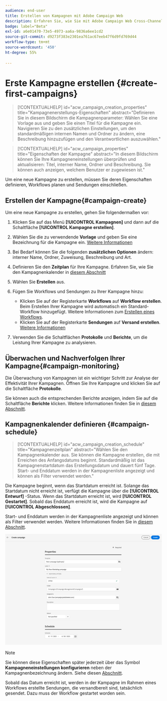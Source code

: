 ```yaml
---
audience: end-user
title: Erstellen von Kampagnen mit Adobe Campaign Web
description: Erfahren Sie, wie Sie mit Adobe Campaign Web Cross-Channel-Kampagnen erstellen
badge: label="Beta"
exl-id: a6e01470-73e5-4973-aa6a-9836a6ee1cd2
source-git-commit: d9273f383e2301ea761ac67eeb47f6d9fd769d44
workflow-type: tm+mt
source-wordcount: '450'
ht-degree: 55%

---
```



# Erste Kampagne erstellen {#create-first-campaigns}

>[!CONTEXTUALHELP]
>id="acw_campaign_creation_properties"
>title="Kampagnenerstellungs-Eigenschaften"
>abstract="Definieren Sie in diesem Bildschirm die Kampagnenparameter: Wählen Sie eine Vorlage aus und geben Sie einen Titel für die Kampagne ein. Navigieren Sie zu den zusätzlichen Einstellungen, um den standardmäßigen internen Namen und Ordner zu ändern, eine Beschreibung hinzuzufügen und den Verantwortlichen auszuwählen."

>[!CONTEXTUALHELP]
>id="acw_campaign_properties"
>title="Eigenschaften der Kampagne"
>abstract="In diesem Bildschirm können Sie Ihre Kampagneneinstellungen überprüfen und aktualisieren: Titel, interner Name, Ordner und Beschreibung. Sie können auch anzeigen, welchem Benutzer er zugewiesen ist."

Um eine neue Kampagne zu erstellen, müssen Sie deren Eigenschaften definieren, Workflows planen und Sendungen einschließen.

## Erstellen der Kampagne{#campaign-create}

Um eine neue Kampagne zu erstellen, gehen Sie folgendermaßen vor:

1. Klicken Sie auf das Menü **[!UICONTROL Kampagnen]** und dann auf die Schaltfläche **[!UICONTROL Kampagne erstellen]**.
1. Wählen Sie die zu verwendende **Vorlage** und geben Sie eine Bezeichnung für die Kampagne ein. [Weitere Informationen](manage-campaign-templates.md)
1. Bei Bedarf können Sie die folgenden **zusätzlichen Optionen** ändern: interner Name, Ordner, Zuweisung, Beschreibung und Art.
1. Definieren Sie den **Zeitplan** für Ihre Kampagne. Erfahren Sie, wie Sie den Kampagnenkalender in [diesem Abschnitt](#campaign-schedule)
1. Wählen Sie **Erstellen** aus.
1. Fügen Sie Workflows und Sendungen zu Ihrer Kampagne hinzu:

   * Klicken Sie auf der Registerkarte **Workflows** auf **Workflow erstellen**. Beim Erstellen Ihrer Kampagne wird automatisch ein Standard-Workflow hinzugefügt. Weitere Informationen zum [Erstellen eines Workflows](../workflows/create-workflow.md).
   * Klicken Sie auf der Registerkarte **Sendungen** auf **Versand erstellen**. [Weitere Informationen](../msg/gs-messages.md)

1. Verwenden Sie die Schaltflächen **Protokolle** und **Berichte**, um die Leistung Ihrer Kampagne zu analysieren.

## Überwachen und Nachverfolgen Ihrer Kampagne{#campaign-monitoring}

Die Überwachung von Kampagnen ist ein wichtiger Schritt zur Analyse der Effektivität Ihrer Kampagnen. Öffnen Sie Ihre Kampagne und klicken Sie auf die Schaltfläche **Protokolle**.

Sie können auch die entsprechenden Berichte anzeigen, indem Sie auf die Schaltfläche **Berichte** klicken. Weitere Informationen finden Sie in [diesem Abschnitt](../reporting/campaign-reports.md).


## Kampagnenkalender definieren {#campaign-schedule}


>[!CONTEXTUALHELP]
>id="acw_campaign_creation_schedule"
>title="Kampagnenzeitplan"
>abstract="Wählen Sie den Kampagnenkalender aus. Sie können die Kampagne erstellen, die mit Erreichen des Anfangsdatums beginnt. Standardmäßig ist das Kampagnenstartdatum das Erstellungsdatum und dauert fünf Tage. Start- und Enddatum werden in der Kampagnenliste angezeigt und können als Filter verwendet werden."


Die Kampagne beginnt, wenn das Startdatum erreicht ist. Solange das Startdatum nicht erreicht ist, verfügt die Kampagne über die **[!UICONTROL Entwurf]** -Status. Wenn das Startdatum erreicht ist, wird **[!UICONTROL Gestartet]**. Sobald das Enddatum erreicht ist, wird die Kampagne auf **[!UICONTROL Abgeschlossen]**.

Start- und Enddatum werden in der Kampagnenliste angezeigt und können als Filter verwendet werden. Weitere Informationen finden Sie in [diesem Abschnitt](manage-campaigns.md#access-campaigns).

![Definieren von Kampagneneigenschaften](assets/campaign-properties.png)

>[!NOTE]
>
>Sie können diese Eigenschaften später jederzeit über das Symbol **Kampagneneinstellungen konfigurieren** neben der Kampagnenbezeichnung ändern. Siehe diesen [Abschnitt](gs-campaigns.md#campaign-dashboard).

Sobald das Datum erreicht ist, werden in der Kampagne im Rahmen eines Workflows erstellte Sendungen, die versandbereit sind, tatsächlich gesendet. Dazu muss der Workflow gestartet worden sein.


<!--
    +++WORKF
++screen
## Create a cross-channel campaign {#cross-channel-campaign}


In a cross-channel campaign, a single marketing communication uses different channels. Data is passed between the channels. The customer receives communication through multiple channels based on, for example, their interaction with the previous communication.

-->
<!--
existing campaign: settings button -> properties like when creation
schedule in header


About plans, programs and campaigns
Adobe Campaign allows you to plan marketing campaigns in which you can create and manage different types of activities: emails, SMS messages, push notifications, workflows, landing pages. These campaigns and their contents can be gathered into programs.

The programs and campaigns allow you to regroup and view the different marketing activities that are linked to them.

A program may contain other programs as well as campaigns, workflows, and landing pages. It appears in the timeline and help you organize your marketing activities: you can separate them by country, by brand, by unit, etc.
A campaign enables you to gather all the marketing activities of your choice under a single entity. A campaign may contain emails, SMS, push notifications, direct mails, workflows, and landing pages.
To better organize your marketing plans, Adobe recommends the following hierarchy: Program > Sub-programs > Campaigns > Workflows > Deliveries.

Reports on programs and campaigns allow you to analyze their impact. For example, you can build reports at the campaign level to aggregate data on all deliveries contained in that campaign.

Related topics:

Timeline
About dynamic reports
Creating a campaign
In programs and sub-programs, you can add campaigns. Campaigns can contain marketing activities such as emails, SMS, push notifications, workflows, and landing pages.

From the Adobe Campaign home page, select the Programs & Campaigns card and access a program or sub-program.

Click on the Create button and select Campaign.

In the Creation mode screen, select a campaign type.



The campaign types available are based on templates defined in Resources > Templates > Campaign templates. For more on this, refer to the Managing templates section.

In the Properties screen, enter the name and ID of the campaign.

Select a start and end date to your campaign. These dates only apply to the campaign itself.



Click on Create to confirm the creation of the campaign.

The campaign is created and displayed. Use the Create button to add marketing activities to your campaign.

NOTE
Depending on your license agreement, you may access only some of these activities.

You can also create a campaign from the marketing activity list. You can choose to link the marketing activity to a parent program or sub-program via the properties window of the campaign.


Programs and campaigns icons and statuses
Each program and each campaign in the list has a visual symbol and an icon whose color indicates the execution status. This status depends on the validity period of the program or the campaign.

Gray: the program/campaign has not yet started - Editing status.
Blue: the program/campaign is in progress - In progress status.
Green: the program/campaign has finished - Finished status. By default, the current date is automatically shown as the validity start date and the end date is calculated according to the start date (D+186 days). You can change these dates in the program or campaign properties.


Business.Adobe.com resources
-->

